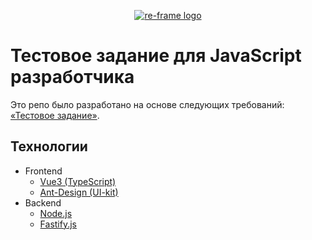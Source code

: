 <p align="center"><a href="https://desk.variant.uz" target="_blank" rel="noopener noreferrer"><img src="https://nwamo.notion.site/image/https%3A%2F%2Fprod-files-secure.s3.us-west-2.amazonaws.com%2Fda979d16-997d-4d9a-8ea8-844482addc6a%2F9023ec7f-afe2-479d-9d49-1374ea865d08%2Fjs.png?table=block&id=300425b6-0d45-46fc-9953-1bf440711361&spaceId=da979d16-997d-4d9a-8ea8-844482addc6a&width=250&userId=&cache=v2" alt="re-frame logo"></a></p>

# Тестовое задание для JavaScript разработчика
Это репо было разработано на основе следующих требований: [«Тестовое задание»](https://vk.cc/cxBoML).

## Технологии
  - Frontend
    - [Vue3 (TypeScript)](https://vuejs.org/)
    - [Ant-Design (UI-kit)](https://www.antdv.com/components/overview)
  - Backend
    - [Node.js](https://nodejs.org/en)
    - [Fastify.js](https://fastify.dev/)